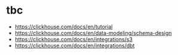 # tbc

- https://clickhouse.com/docs/en/tutorial
- https://clickhouse.com/docs/en/data-modeling/schema-design
- https://clickhouse.com/docs/en/integrations/s3
- https://clickhouse.com/docs/en/integrations/dbt
